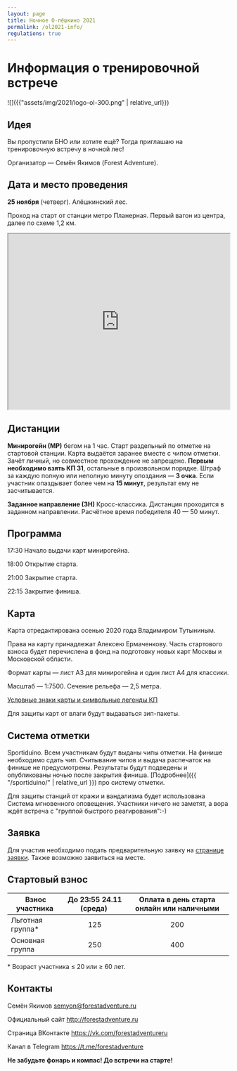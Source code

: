 ```yaml
---
layout: page
title: Ночное О-лёшкино 2021
permalink: /ol2021-info/
regulations: true
---
```


Информация о тренировочной встрече
==================================

![]({{"assets/img/2021/logo-ol-300.png" | relative_url}})

Идея
---------------------------------------------------

Вы пропустили БНО или хотите ещё?
Тогда приглашаю на тренировочную встречу в ночной лес!

Организатор — Семён Якимов (Forest Adventure).

Дата и место проведения
---------------------------------------------------

**25 ноября** (четверг). Алёшкинский лес.

Проход на старт от станции метро Планерная.
Первый вагон из центра, далее по схеме 1,2 км.

<iframe width="100%" height="400px" src="https://nakarte.me/#m=16/55.86540/37.43081&l=O&nktl=mf6cJuzRDl7msNduLESFSg"></iframe>

Дистанции
---------

**Минирогейн (МР)** бегом на 1 час.
Старт раздельный по отметке на стартовой станции.
Карта выдаётся заранее вместе с чипом отметки.
Зачёт личный, но совместное прохождение не запрещено.
**Первым необходимо взять КП 31**, остальные в произвольном порядке.
Штраф за каждую полную или неполную минуту опоздания — **3 очка**.
Если участник опаздывает более чем на **15 минут**, результат ему не засчитывается.

**Заданное направление (ЗН)**
Кросс-классика. Дистанция проходится в заданном направлении.
Расчётное время победителя 40 — 50 минут.

Программа
---------

17:30 Начало выдачи карт минирогейна.

18:00 Открытие старта.

21:00 Закрытие старта.

22:15 Закрытие финиша.

Карта
-----

Карта отредактирована осенью 2020 года Владимиром Тутыниным.

Права на карту принадлежат Алексею Ермаченкову.
Часть стартового взноса будет перечислена в фонд на подготовку новых карт Москвы и Московской области.

Формат карты — лист А3 для минирогейна и один лист А4 для классики.

Масштаб — 1:7500. Сечение рельефа — 2,5 метра.

[Условные знаки карты и символьные легенды КП](http://fso.msk.ru/files/26-08-2011znaki.pdf)

Для защиты карт от влаги будут выдаваться зип-пакеты.

Система отметки
---------------

Sportiduino. Всем участникам будут выданы чипы отметки.
На финише необходимо сдать чип.
Считывание чипов и выдача распечаток на финише не предусмотрены.
Результаты будут подведены и опубликованы ночью после закрытия финиша. 
[Подробнее]({{ "/sportiduino/" | relative_url }}) про систему отметки.

Для защиты станций от кражи и вандализма будет использована Система мгновенного оповещения.
Участники ничего не заметят, а вора ждёт встреча с "группой быстрого реагирования":-)

Заявка
------

Для участия необходимо подать предварительную заявку на [странице заявки](https://orgeo.ru/event/ol2021).
Также возможно заявиться на месте.

Стартовый взнос
---------------

| Взнос участника&nbsp;| До 23:55 24.11 (среда)&nbsp;| Оплата в день старта онлайн или наличными |
|----------------------|:---------------------------:|:---:|
| Льготная группа\*    | 125                         | 200 |
| Основная группа      | 250                         | 400 |

\* Возраст участника ≤ 20 или ≥ 60 лет.

Контакты
--------

Семён Якимов [semyon@forestadventure.ru](mailto:semyon@forestadventure.ru)

Официальный сайт <http://forestadventure.ru>

Страница ВКонтакте <https://vk.com/forestadventureru>

Канал в Telegram <https://t.me/forestadventure>

**Не забудьте фонарь и компас! До встречи на старте!**

